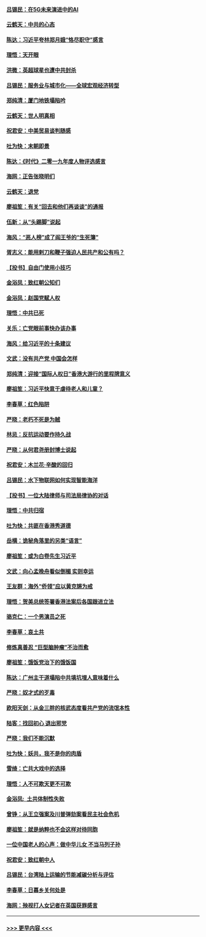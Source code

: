 #### [吕锡民：在5G未来演进中的AI](../pages/nsc993/n11730010.md?t=12190144) 
#### [云鹤天：中共的心态](../pages/nsc993/n11729906.md?t=12190144) 
#### [陈达：习近平夸林郑月娥“恪尽职守”感言](../pages/nsc993/n11729881.md?t=12190144) 
#### [理悟：天开眼](../pages/nsc993/n11729699.md?t=12190144) 
#### [洪微：英超球星也遭中共封杀](../pages/nsc993/n11727243.md?t=12190144) 
#### [吕锡民：服务业与城市化——全球宏观经济转型](../pages/nsc993/n11725845.md?t=12190144) 
#### [郑纯清：厦门地铁塌陷吟](../pages/nsc993/n11725813.md?t=12190144) 
#### [云鹤天：世人明真相](../pages/nsc993/n11725621.md?t=12190144) 
#### [祝君安：中美贸易谈判随感](../pages/nsc993/n11725609.md?t=12190144) 
#### [吐为快：末朝即景](../pages/nsc993/n11723365.md?t=12190144) 
#### [陈达：《时代》二零一九年度人物评选感言](../pages/nsc993/n11723337.md?t=12190144) 
#### [海网：正告张晓明们](../pages/nsc993/n11723228.md?t=12190144) 
#### [云鹤天：退党](../pages/nsc993/n11723056.md?t=12190144) 
#### [廖祖笙：有关“回去和他们再谈谈”的通报](../pages/nsc993/n11722442.md?t=12190144) 
#### [伍新：从“头踢脚”说起](../pages/nsc993/n11722429.md?t=12190144) 
#### [海风：“恶人榜”成了阎王爷的“生死簿”](../pages/nsc993/n11722272.md?t=12190144) 
#### [胥志义：能用剌刀和鞭子强迫人民共产和公有吗？](../pages/nsc993/n11720569.md?t=12190144) 
#### [【投书】自由门使用小技巧](../pages/nsc993/n11720180.md?t=12190144) 
#### [金浴凤：致红朝公知们](../pages/nsc993/n11720563.md?t=12190144) 
#### [金浴凤：赵国党赋人权](../pages/nsc993/n11720533.md?t=12190144) 
#### [理悟：中共已死](../pages/nsc993/n11720233.md?t=12190144) 
#### [关乐：亡党眼前事快办该办事](../pages/nsc993/n11719160.md?t=12190144) 
#### [海风：给习近平的十条建议](../pages/nsc993/n11717616.md?t=12190144) 
#### [文武：没有共产党 中国会怎样](../pages/nsc993/n11717584.md?t=12190144) 
#### [郑纯清：迎接“国际人权日”香港大游行的里程牌意义](../pages/nsc993/n11717417.md?t=12190144) 
#### [廖祖笙：习近平快意于虐待老人和儿童？](../pages/nsc993/n11715313.md?t=12190144) 
#### [李春草：红色陷阱](../pages/nsc993/n11715029.md?t=12190144) 
#### [严晓：老朽不死是为贼](../pages/nsc993/n11712910.md?t=12190144) 
#### [林忌：反抗运动要作持久战](../pages/nsc993/n11712623.md?t=12190144) 
#### [严晓：从何君尧册封博士说起](../pages/nsc993/n11712465.md?t=12190144) 
#### [祝君安：木兰花·辛酸的回归](../pages/nsc993/n11712381.md?t=12190144) 
#### [吕锡民：水下物联网如何实现智能海洋](../pages/nsc993/n11711158.md?t=12190144) 
#### [【投书】一位大陆律师与司法局律协的对话](../pages/nsc993/n11709675.md?t=12190144) 
#### [理悟：中共归宿](../pages/nsc993/n11710059.md?t=12190144) 
#### [吐为快：共匪在香港秀道德](../pages/nsc993/n11709979.md?t=12190144) 
#### [岳横：诡秘角落里的另类“语言”](../pages/nsc993/n11709792.md?t=12190144) 
#### [廖祖笙：或为白卷先生习近平](../pages/nsc993/n11708330.md?t=12190144) 
#### [文武：向心孟晚舟看似倒楣 实则幸运](../pages/nsc993/n11708236.md?t=12190144) 
#### [王友群：海外“侨领”应以黄克锵为戒](../pages/nsc993/n11706176.md?t=12190144) 
#### [理悟：贺美总统签署香港法案后各国跟进立法](../pages/nsc993/n11706853.md?t=12190144) 
#### [骆克仁：一个男演员之死](../pages/nsc993/n11706677.md?t=12190144) 
#### [李春草：哀土共](../pages/nsc993/n11706255.md?t=12190144) 
#### [修炼真善忍 “巨型脑肿瘤”不治而愈](../pages/nsc993/n11705340.md?t=12190144) 
#### [廖祖笙：饿饭党治下的饿饭国](../pages/nsc993/n11705085.md?t=12190144) 
#### [陈达：广州主干道塌陷中共填坑埋人意味着什么](../pages/nsc993/n11705046.md?t=12190144) 
#### [严晓：奴才式的歹毒](../pages/nsc993/n11704826.md?t=12190144) 
#### [欧阳天剑：从金三胖的核武态度看共产党的流氓本性](../pages/nsc993/n11702238.md?t=12190144) 
#### [陆客：找回初心 退出邪党](../pages/nsc993/n11702213.md?t=12190144) 
#### [严晓：我们不能沉默](../pages/nsc993/n11702110.md?t=12190144) 
#### [吐为快：妖共，我不是你的肉盾](../pages/nsc993/n11701366.md?t=12190144) 
#### [雪绮：亡共大戏中的选择](../pages/nsc993/n11699922.md?t=12190144) 
#### [理悟：人不可欺天更不可欺](../pages/nsc993/n11699657.md?t=12190144) 
#### [金浴凤:  土共体制性失败](../pages/nsc993/n11699361.md?t=12190144) 
#### [曾铮：从王立强案及川普弹劾案看民主社会危机](../pages/nsc993/n11699318.md?t=12190144) 
#### [廖祖笙：就是纳粹也不会这样对待同胞](../pages/nsc993/n11697658.md?t=12190144) 
#### [一位中国老人的心声：做中华儿女 不当马列子孙](../pages/nsc993/n11697525.md?t=12190144) 
#### [祝君安：致红朝中人](../pages/nsc993/n11697518.md?t=12190144) 
#### [吕锡民：台湾陆上运输的节能减碳分析与评估](../pages/nsc993/n11694983.md?t=12190144) 
#### [李春草：日暮乡关何处是](../pages/nsc993/n11694805.md?t=12190144) 
#### [海网：殃视打人女记者在英国获罪感言](../pages/nsc993/n11693832.md?t=12190144) 

----
#### [ >>> 更早内容 <<< ](../indexes/nsc993-earlier.md)
